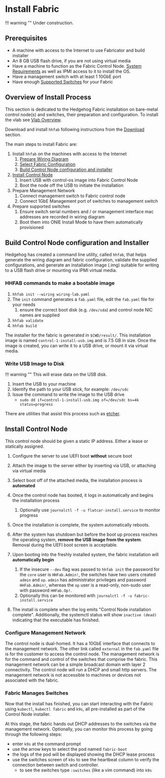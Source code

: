# Install Fabric

!!! warning ""
    Under construction.

## Prerequisites

* A machine with access to the Internet to use Fabricator and build installer
* An 8 GB USB flash drive, if you are not using virtual media
* Have a machine to function as the Fabric Control Node. [System Requirements](./requirements.md) as well as IPMI access to it to install
  the OS.
* Have a management switch with at least 1 10GbE port
* Have enough [Supported Switches](./supported-devices.md) for your Fabric

## Overview of Install Process

This section is dedicated to the Hedgehog Fabric installation on bare-metal control node(s) and switches, their
preparation and configuration. To install the vlab see [Vlab Overview](../vlab/overview.md).

Download and install `hhfab` following instructions from the [Download](../getting-started/download.md) section.

The main steps to install Fabric are:

1. Install `hhfab` on the machines with access to the Internet
    1. [Prepare Wiring Diagram](./build-wiring.md)
    1. [Select Fabric Configuration](./config.md)
    1. [Build Control Node configuration and installer](#build-control-node-configuration-and-installer)
1. [Install Control Node](#install-control-node)
    1. Insert USB with control-os image into Fabric Control Node
    1. Boot the node off the USB to initiate the installation
1. Prepare Management Network
    1. Connect management switch to Fabric control node
    1. Connect 1GbE Management port of switches to management switch
1. Prepare supported switches
    1. Ensure switch serial numbers and / or management interface mac addresses are recorded in wiring diagram
    1. Boot them into ONIE Install Mode to have them automatically provisioned

## Build Control Node configuration and Installer
Hedgehog has created a command line utility, called `hhfab`, that helps generate the wiring diagram and fabric configuration, validate the supplied configurations, and generate an installation image (.img) suitable for writing to a USB flash drive or mounting via IPMI virtual media.


### HHFAB commands to make a bootable image
1. `hhfab init --wiring wiring-lab.yaml`
1. The `init` command generates a `fab.yaml` file, edit the `fab.yaml` file for your needs
    1. ensure the correct boot disk (e.g. `/dev/sda`) and control node NIC names are supplied
1. `hhfab validate`
1. `hhfab build`

The installer for the fabric is generated in `$CWD/result/`. This installation image is named `control-1-install-usb.img` and is 7.5 GB in size. Once the image is created, you can write it to a USB drive, or mount it via virtual media.

### Write USB Image to Disk

!!! warning ""
    This will erase data on the USB disk.

1. Insert the USB to your machine
1. Identify the path to your USB stick, for example: `/dev/sdc`
1. Issue the command to write the image to the USB drive
    - `sudo dd if=control-1-install-usb.img of=/dev/sdc bs=4k status=progress`

There are utilities that assist this process such as [etcher](https://etcher.balena.io/).


## Install Control Node

This control node should be given a static IP address. Either a lease or statically assigned. 

1. Configure the server to use UEFI boot **without** secure boot

1. Attach the image to the server either by inserting via USB, or attaching via virtual media

1. Select boot off of the attached media, the installation process is **automated**

1. Once the control node has booted, it logs in automatically and begins the installation process
    1. Optionally use `journalctl -f -u flatcar-install.service` to monitor progress

1. Once the installation is complete, the system automatically reboots.

1. After the system has shutdown but before the boot up process reaches the operating system, **remove the USB image from the system**. Removal during the UEFI boot screen is acceptable.

1. Upon booting into the freshly installed system, the fabric installation will **automatically begin**
    1. If the insecure `--dev` flag was passed to `hhfab init` the password for the `core` user is `HHFab.Admin!`, the switches have two users created `admin` and `op`. `admin` has administrator privileges and password `HHFab.Admin!`, whereas the `op` user is a read-only, non-sudo user with password `HHFab.Op!`.
    1. Optionally this can be monitored with `journalctl -f -u fabric-install.service`

1. The install is complete when the log emits "Control Node installation complete". Additionally, the systemctl status will show `inactive (dead)` indicating that the executable has finished.


### Configure Management Network

The control node is dual-homed. It has a 10GbE interface that connects to the management network. The other link called `external` in the `fab.yaml` file is for the customer to access the control node. The management network is for the command and control of the switches that comprise the fabric. This management network can be a simple broadcast domain with layer 2 connectivity. The control node will run a DHCP and small http servers. The management network is not accessible to machines or devices not associated with the fabric.

### Fabric Manages Switches

Now that the install has finished, you can start interacting with the Fabric using `kubectl`, `kubectl fabric` and `k9s`, all pre-installed as part of the Control Node installer.

At this stage, the fabric hands out DHCP addresses to the switches via the management network. Optionally, you can monitor this process by going through the following steps: 
- enter `k9s` at the command prompt
- use the arrow keys to select the pod named `fabric-boot`
- the logs of the pod will be displayed showing the DHCP lease process
- use the switches screen of `k9s` to see the heartbeat column to verify the connection between switch and controller.
    - to see the switches type `:switches` (like a vim command) into `k9s`
